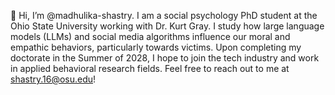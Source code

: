 👋 Hi, I’m @madhulika-shastry. I am a social psychology PhD student at the Ohio State University working with Dr. Kurt Gray. I study how large language models (LLMs) and social media algorithms influence our moral and empathic behaviors, particularly towards victims. Upon completing my doctorate in the Summer of 2028, I hope to join the tech industry and work in applied behavioral research fields. Feel free to reach out to me at shastry.16@osu.edu!

<!---
madhulika-shastry/madhulika-shastry is a ✨ special ✨ repository because its `README.md` (this file) appears on your GitHub profile.
You can click the Preview link to take a look at your changes.
--->
